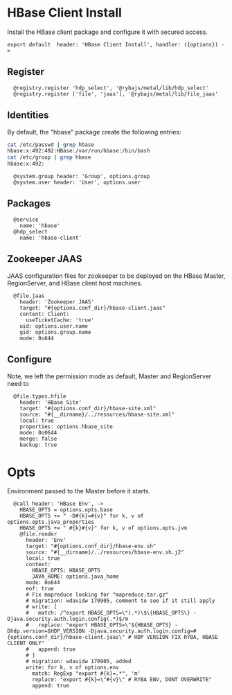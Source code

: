 
# HBase Client Install

Install the HBase client package and configure it with secured access.

    export default  header: 'HBase Client Install', handler: ({options}) ->

## Register

      @registry.register 'hdp_select', '@rybajs/metal/lib/hdp_select'
      @registry.register ['file', 'jaas'], '@rybajs/metal/lib/file_jaas'

## Identities

By default, the "hbase" package create the following entries:

```bash
cat /etc/passwd | grep hbase
hbase:x:492:492:HBase:/var/run/hbase:/bin/bash
cat /etc/group | grep hbase
hbase:x:492:
```

      @system.group header: 'Group', options.group
      @system.user header: 'User', options.user

## Packages

      @service
        name: 'hbase'
      @hdp_select
        name: 'hbase-client'

## Zookeeper JAAS

JAAS configuration files for zookeeper to be deployed on the HBase Master,
RegionServer, and HBase client host machines.

      @file.jaas
        header: 'Zookeeper JAAS'
        target: "#{options.conf_dir}/hbase-client.jaas"
        content: Client:
          useTicketCache: 'true'
        uid: options.user.name
        gid: options.group.name
        mode: 0o644

## Configure

Note, we left the permission mode as default, Master and RegionServer need to

      @file.types.hfile
        header: 'HBase Site'
        target: "#{options.conf_dir}/hbase-site.xml"
        source: "#{__dirname}/../resources/hbase-site.xml"
        local: true
        properties: options.hbase_site
        mode: 0o0644
        merge: false
        backup: true

# Opts

Environment passed to the Master before it starts.

      @call header: 'HBase Env', ->
        HBASE_OPTS = options.opts.base
        HBASE_OPTS += " -D#{k}=#{v}" for k, v of options.opts.java_properties
        HBASE_OPTS += " #{k}#{v}" for k, v of options.opts.jvm
        @file.render
          header: 'Env'
          target: "#{options.conf_dir}/hbase-env.sh"
          source: "#{__dirname}/../resources/hbase-env.sh.j2"
          local: true
          context:
            HBASE_OPTS: HBASE_OPTS
            JAVA_HOME: options.java_home
          mode: 0o644
          eof: true
          # Fix mapreduce looking for "mapreduce.tar.gz"
          # migration: wdavidw 170905, comment to see if it still apply
          # write: [
          #   match: /^export HBASE_OPTS=\"(.*)\$\{HBASE_OPTS\} -Djava.security.auth.login.config(.*)$/m
          #   replace: "export HBASE_OPTS=\"${HBASE_OPTS} -Dhdp.version=$HDP_VERSION -Djava.security.auth.login.config=#{options.conf_dir}/hbase-client.jaas\" # HDP VERSION FIX RYBA, HBASE CLIENT ONLY"
          #   append: true
          # ]
          # migration: wdavidw 170905, added
          write: for k, v of options.env
            match: RegExp "export #{k}=.*", 'm'
            replace: "export #{k}=\"#{v}\" # RYBA ENV, DONT OVERWRITE"
            append: true
